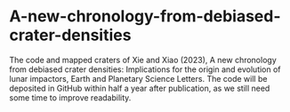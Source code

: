 # A-new-chronology-from-debiased-crater-densities
The code and mapped craters of Xie and Xiao (2023), A new chronology from debiased crater densities: Implications for the origin and evolution of lunar impactors, Earth and Planetary Science Letters.
The code will be deposited in GitHub within half a year after publication, as we still need some time to improve readability.
